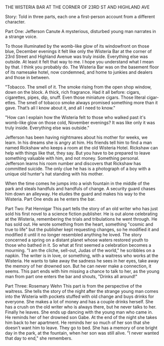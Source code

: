 THE WISTERIA BAR AT THE CORNER OF 23RD ST AND HIGHLAND AVE

Story: Told in three parts, each one a first-person account from a different character.

Part One: Jefferson Canute
A mysterious, disturbed young man narrates in a strange voice.

To those illuminated by the womb-like glow of its windowfront on those blue, December evenings it felt like only the Wisteria Bar at the corner of 23rd Street and Highland Avenue was truly inside. Everything else was outside. At least it felt that way to me. I hope you understand what I mean by that. I think you probably do. The Wisteria Bar was on the basement floor of its namesake hotel, now condemned, and home to junkies and dealers and those in between.

"Tobacco. The smell of it. The smoke rising from the open shop window, down on the block. A thick, rich fragrance. Had it all before: cigars, cigarettes, pipes, dip, snuff. Even those miniature cigars. Those literal cigar-ettes. The smell of tobacco smoke always promised something more than it gave. That’s all I know about it, and all I need to know."

"How can I explain how the Wisteria felt to those who walked past it's womb-like glow on those cold, November evenings? It was like only it was truly inside. Everything else was outside."

Jefferson has been having nightmares about his mother for weeks, we learn. In his dreams she is angry at him. His friends tell him to find a man named Rickshaw who keeps a room at the old Wisteria Hotel. Rickshaw can help with things like that, they say. But you have to be prepared to leave something valuable with him, and not money. Something personal. Jefferson learns his room number and discovers that Rickshaw has committed suicide. The only clue he has is a photograph of a boy with a unique old hunter's hat standing with his mother.

When the time comes he jumps into a wish fountain in the middle of the park and steals handfuls and handfuls of change. A security guard chases him down an alleyway. He eludes the guard and makes his way to the Wisteria. Part One ends as he enters the bar.

Part Two: Pat Hennigar
This part tells the story of an old writer who has just sold his first novel to a science fiction publisher. He is out alone celebrating at the Wisteria, remembering the trials and tribulations he went through. He has sold out. He wrote something from the heart, something "cosmic and true to life" but the publisher kept requesting changes, so he modified it and modified it until it no longer resembled anything he loved. The story concerned a spring on a distant planet whose waters restored youth to those who bathed in it. So what at first seemed a celebration becomes a mourning. "I am the cliche, sell-out, Judas of the world," he scribbles on a napkin. The writer is in love, or something, with a waitress who works at the Wisteria. He wants to take away the sadness he sees in her eyes, take away the memory of her drowned son. But he can never make a connection, it seems. This part ends with him missing a chance to talk to her, as the young man from part one enters the bar and shouts, "Drinks all around!"

Part Three: Rosemary Wehn
This part is from the perspective of the waitress. She tells the story of the night after the strange young man comes into the Wisteria with pockets stuffed with old change and buys drinks for everyone. She makes a lot of money and has a couple drinks herself. She has a crush on the old writer who is always there, but he never talks to her. Finally he leaves. She ends up dancing with the young man who came in. He reminds her of her drowned son Gabe. At the end of the night she takes him back to her apartment. He reminds her so much of her son that she doesn't want him to leave. They go to bed. She has a memory of one bright day in the park, at the fountain, when her son was still alive. "I never wanted that day to end," she remembers.